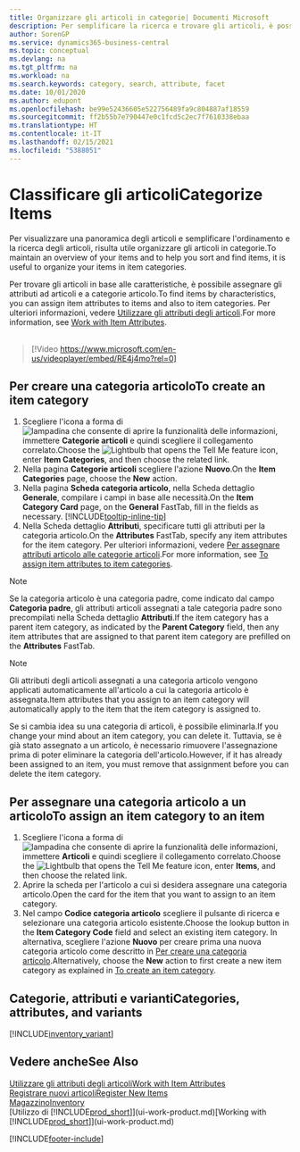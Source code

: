 ```yaml
---
title: Organizzare gli articoli in categorie| Documenti Microsoft
description: Per semplificare la ricerca e trovare gli articoli, è possibile assegnare gli attributi degli articoli e organizzare gli articoli in categorie.
author: SorenGP
ms.service: dynamics365-business-central
ms.topic: conceptual
ms.devlang: na
ms.tgt_pltfrm: na
ms.workload: na
ms.search.keywords: category, search, attribute, facet
ms.date: 10/01/2020
ms.author: edupont
ms.openlocfilehash: be99e52436605e522756489fa9c804887af18559
ms.sourcegitcommit: ff2b55b7e790447e0c1fcd5c2ec7f7610338ebaa
ms.translationtype: HT
ms.contentlocale: it-IT
ms.lasthandoff: 02/15/2021
ms.locfileid: "5388051"
---
```

# <a name="categorize-items"></a><span data-ttu-id="bf0c7-103">Classificare gli articoli</span><span class="sxs-lookup"><span data-stu-id="bf0c7-103">Categorize Items</span></span>

<span data-ttu-id="bf0c7-104">Per visualizzare una panoramica degli articoli e semplificare l'ordinamento e la ricerca degli articoli, risulta utile organizzare gli articoli in categorie.</span><span class="sxs-lookup"><span data-stu-id="bf0c7-104">To maintain an overview of your items and to help you sort and find items, it is useful to organize your items in item categories.</span></span>

<span data-ttu-id="bf0c7-105">Per trovare gli articoli in base alle caratteristiche, è possibile assegnare gli attributi ad articoli e a categorie articolo.</span><span class="sxs-lookup"><span data-stu-id="bf0c7-105">To find items by characteristics, you can assign item attributes to items and also to item categories.</span></span> <span data-ttu-id="bf0c7-106">Per ulteriori informazioni, vedere [Utilizzare gli attributi degli articoli](inventory-how-work-item-attributes.md).</span><span class="sxs-lookup"><span data-stu-id="bf0c7-106">For more information, see [Work with Item Attributes](inventory-how-work-item-attributes.md).</span></span>
<br><br>  

> [!Video https://www.microsoft.com/en-us/videoplayer/embed/RE4j4mo?rel=0]

## <a name="to-create-an-item-category"></a><span data-ttu-id="bf0c7-107">Per creare una categoria articolo</span><span class="sxs-lookup"><span data-stu-id="bf0c7-107">To create an item category</span></span>
1. <span data-ttu-id="bf0c7-108">Scegliere l'icona a forma di ![lampadina che consente di aprire la funzionalità delle informazioni](media/ui-search/search_small.png "Informazioni sull'operazione che si desidera eseguire"), immettere **Categorie articoli** e quindi scegliere il collegamento correlato.</span><span class="sxs-lookup"><span data-stu-id="bf0c7-108">Choose the ![Lightbulb that opens the Tell Me feature](media/ui-search/search_small.png "Tell me what you want to do") icon, enter **Item Categories**, and then choose the related link.</span></span>
2. <span data-ttu-id="bf0c7-109">Nella pagina **Categorie articoli** scegliere l'azione **Nuovo**.</span><span class="sxs-lookup"><span data-stu-id="bf0c7-109">On the **Item Categories** page, choose the **New** action.</span></span>
3. <span data-ttu-id="bf0c7-110">Nella pagina **Scheda categoria articolo**, nella Scheda dettaglio **Generale**, compilare i campi in base alle necessità.</span><span class="sxs-lookup"><span data-stu-id="bf0c7-110">On the **Item Category Card** page, on the **General** FastTab, fill in the fields as necessary.</span></span> [!INCLUDE[tooltip-inline-tip](includes/tooltip-inline-tip_md.md)]
4. <span data-ttu-id="bf0c7-111">Nella Scheda dettaglio **Attributi**, specificare tutti gli attributi per la categoria articolo.</span><span class="sxs-lookup"><span data-stu-id="bf0c7-111">On the **Attributes** FastTab, specify any item attributes for the item category.</span></span> <span data-ttu-id="bf0c7-112">Per ulteriori informazioni, vedere [Per assegnare attributi articolo alle categorie articoli](inventory-how-work-item-attributes.md#to-assign-item-attributes-to-item-categories).</span><span class="sxs-lookup"><span data-stu-id="bf0c7-112">For more information, see [To assign item attributes to item categories](inventory-how-work-item-attributes.md#to-assign-item-attributes-to-item-categories).</span></span>

> [!NOTE]  
> <span data-ttu-id="bf0c7-113">Se la categoria articolo è una categoria padre, come indicato dal campo **Categoria padre**, gli attributi articoli assegnati a tale categoria padre sono precompilati nella Scheda dettaglio **Attributi**.</span><span class="sxs-lookup"><span data-stu-id="bf0c7-113">If the item category has a parent item category, as indicated by the **Parent Category** field, then any item attributes that are assigned to that parent item category are prefilled on the **Attributes** FastTab.</span></span>

> [!NOTE]  
> <span data-ttu-id="bf0c7-114">Gli attributi degli articoli assegnati a una categoria articolo vengono applicati automaticamente all'articolo a cui la categoria articolo è assegnata.</span><span class="sxs-lookup"><span data-stu-id="bf0c7-114">Item attributes that you assign to an item category will automatically apply to the item that the item category is assigned to.</span></span>

<span data-ttu-id="bf0c7-115">Se si cambia idea su una categoria di articoli, è possibile eliminarla.</span><span class="sxs-lookup"><span data-stu-id="bf0c7-115">If you change your mind about an item category, you can delete it.</span></span> <span data-ttu-id="bf0c7-116">Tuttavia, se è già stato assegnato a un articolo, è necessario rimuovere l'assegnazione prima di poter eliminare la categoria dell'articolo.</span><span class="sxs-lookup"><span data-stu-id="bf0c7-116">However, if it has already been assigned to an item, you must remove that assignment before you can delete the item category.</span></span>

## <a name="to-assign-an-item-category-to-an-item"></a><span data-ttu-id="bf0c7-117">Per assegnare una categoria articolo a un articolo</span><span class="sxs-lookup"><span data-stu-id="bf0c7-117">To assign an item category to an item</span></span>

1. <span data-ttu-id="bf0c7-118">Scegliere l'icona a forma di ![lampadina che consente di aprire la funzionalità delle informazioni](media/ui-search/search_small.png "Informazioni sull'operazione che si desidera eseguire"), immettere **Articoli** e quindi scegliere il collegamento correlato.</span><span class="sxs-lookup"><span data-stu-id="bf0c7-118">Choose the ![Lightbulb that opens the Tell Me feature](media/ui-search/search_small.png "Tell me what you want to do") icon, enter **Items**, and then choose the related link.</span></span>
2. <span data-ttu-id="bf0c7-119">Aprire la scheda per l'articolo a cui si desidera assegnare una categoria articolo.</span><span class="sxs-lookup"><span data-stu-id="bf0c7-119">Open the card for the item that you want to assign to an item category.</span></span>
3. <span data-ttu-id="bf0c7-120">Nel campo **Codice categoria articolo** scegliere il pulsante di ricerca e selezionare una categoria articolo esistente.</span><span class="sxs-lookup"><span data-stu-id="bf0c7-120">Choose the lookup button in the **Item Category Code** field and select an existing item category.</span></span> <span data-ttu-id="bf0c7-121">In alternativa, scegliere l'azione **Nuovo** per creare prima una nuova categoria articolo come descritto in [Per creare una categoria articolo](inventory-how-categorize-items.md#to-create-an-item-category).</span><span class="sxs-lookup"><span data-stu-id="bf0c7-121">Alternatively, choose the **New** action to first create a new item category as explained in [To create an item category](inventory-how-categorize-items.md#to-create-an-item-category).</span></span>

## <a name="categories-attributes-and-variants"></a><span data-ttu-id="bf0c7-122">Categorie, attributi e varianti</span><span class="sxs-lookup"><span data-stu-id="bf0c7-122">Categories, attributes, and variants</span></span>

[!INCLUDE[inventory_variant](includes/inventory_variant.md)]

## <a name="see-also"></a><span data-ttu-id="bf0c7-123">Vedere anche</span><span class="sxs-lookup"><span data-stu-id="bf0c7-123">See Also</span></span>

[<span data-ttu-id="bf0c7-124">Utilizzare gli attributi degli articoli</span><span class="sxs-lookup"><span data-stu-id="bf0c7-124">Work with Item Attributes</span></span>](inventory-how-work-item-attributes.md)  
[<span data-ttu-id="bf0c7-125">Registrare nuovi articoli</span><span class="sxs-lookup"><span data-stu-id="bf0c7-125">Register New Items</span></span>](inventory-how-register-new-items.md)  
[<span data-ttu-id="bf0c7-126">Magazzino</span><span class="sxs-lookup"><span data-stu-id="bf0c7-126">Inventory</span></span>](inventory-manage-inventory.md)  
<span data-ttu-id="bf0c7-127">[Utilizzo di [!INCLUDE[prod_short](includes/prod_short.md)]](ui-work-product.md)</span><span class="sxs-lookup"><span data-stu-id="bf0c7-127">[Working with [!INCLUDE[prod_short](includes/prod_short.md)]](ui-work-product.md)</span></span>


[!INCLUDE[footer-include](includes/footer-banner.md)]